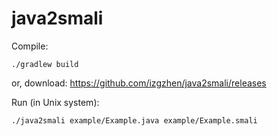 java2smali
===

Compile:

    ./gradlew build

or, download: https://github.com/izgzhen/java2smali/releases

Run (in Unix system):

    ./java2smali example/Example.java example/Example.smali
